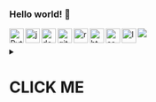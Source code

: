### Hello world! 👋

<img align="left" alt="Python" width="26px" src="https://img.icons8.com/color/48/000000/python.png" />
<img align="left" alt="javascript" width="26px" src="https://img.icons8.com/color/48/000000/javascript.png" />
<img align="left" alt="docker" width="26px" src="https://img.icons8.com/color/48/000000/docker.png" />
<img align="left" alt="git" width="26px" src="https://img.icons8.com/color/48/000000/git.png" />
<img align="left" alt="react" width="26px" src="https://img.icons8.com/plasticine/100/000000/react.png"/>
<img src="https://img.icons8.com/ios-filled/50/000000/php-logo.png"/><img align="left" alt="html" width="26px" src="https://img.icons8.com/color/48/000000/html-5.png"/>
<img align="left" alt="css" width="26px" src="https://img.icons8.com/color/48/000000/css3.png"/>
<img align="left" alt="less" width="26px" src="https://img.icons8.com/color/48/000000/sass.png"/>



<br />
<br />

 

<details>
<summary>

# CLICK ME
</summary>
<p>

#### yes, even hidden code blocks!

```python

Here are some ideas to get you started:
- 🔭 I’m currently working on my first unity 2D game.
- 🤔 I'm looking to contribute on some open source projects, ideas?
 
- 🔭 I’m currently working on ...
- 🌱 I’m currently learning ...
- 👯 I’m looking to collaborate on ...
- 🤔 I’m looking for help with ...
- 💬 Ask me about ...

- 😄 Pronouns: ...
- ⚡ Fun fact: ...


<img align="left" alt="console" width="26px" src="https://img.icons8.com/material-rounded/24/000000/console.png" />
<img align="left" alt="vim" width="26px" src="https://api.iconify.design/logos-vim.svg" />
-->
